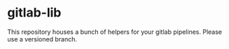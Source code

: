 # gitlab-lib

This repository houses a bunch of helpers for your gitlab pipelines. Please use a versioned branch.
